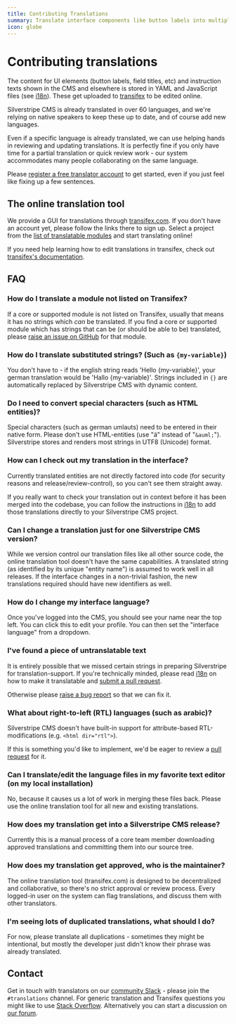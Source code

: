 ```yaml
---
title: Contributing Translations
summary: Translate interface components like button labels into multiple languages.
icon: globe
---
```


# Contributing translations

The content for UI elements (button labels, field titles, etc) and instruction texts shown in the CMS and elsewhere is
stored in YAML and JavaScript files (see [i18n](/developer_guides/i18n)). These get
uploaded to [transifex](https://transifex.com) to be edited online.

Silverstripe CMS is already translated in over 60 languages, and we're
relying on native speakers to keep these up to date, and of course add new languages.

Even if a specific language is already translated, we can use helping hands
in reviewing and updating translations. It is perfectly fine if you only have time for a partial translation or quick
review work - our system accommodates many people collaborating on the same language.

Please [register a free translator account](https://app.transifex.com/signup/open-source/) to get started, even if you just feel like fixing up a few sentences.

## The online translation tool

We provide a GUI for translations through [transifex.com](https://app.transifex.com/silverstripe/). If you don't have an account yet,
please follow the links there to sign up.  Select a project from the
[list of translatable modules](https://explore.transifex.com/silverstripe/) and start translating online!

If you need help learning how to edit translations in transifex, check out [transifex's documentation](https://help.transifex.com/).

## FAQ

### How do I translate a module not listed on Transifex?

If a core or supported module is not listed on Transifex, usually that means it has no strings which *can* be translated.
If you find a core or supported module which has strings that can be (or should be able to be) translated, please
[raise an issue on GitHub](./issues_and_bugs) for that module.

### How do I translate substituted strings? (Such as `{my-variable}`)

You don't have to - if the english string reads 'Hello {my-variable}', your german translation would be 'Hallo {my-variable}'. Strings
included in `{}` are automatically replaced by Silverstripe CMS with dynamic content.

### Do I need to convert special characters (such as HTML entities)?

Special characters (such as german umlauts) need to be entered in their native form. Please don't use HTML-entities
(use "ä" instead of "`&auml;`"). Silverstripe stores and renders most strings in UTF8 (Unicode) format.

### How can I check out my translation in the interface?

Currently translated entities are not directly factored into code (for security reasons and release/review-control), so
you can't see them straight away.

If you really want to check your translation out in context before it has been merged into the codebase, you can follow
the instructions in [i18n](/developer_guides/i18n) to add those translations directly to your Silverstripe CMS project.

### Can I change a translation just for one Silverstripe CMS version?

While we version control our translation files like all other source code, the online translation tool doesn't have the
same capabilities. A translated string (as identified by its unique "entity name") is assumed to work well in all
releases. If the interface changes in a non-trivial fashion, the new translations required should have new identifiers
as well.

### How do I change my interface language?

Once you've logged into the CMS, you should see your name near the top left. You can click this to edit
your profile. You can then set the "interface language" from a dropdown.

### I've found a piece of untranslatable text

It is entirely possible that we missed certain strings in preparing Silverstripe for translation-support. If you're
technically minded, please read [i18n](/developer_guides/i18n) on how to make it translatable and [submit a pull request](./code).

Otherwise please [raise a bug report](./issues_and_bugs) so that we can fix it.

### What about right-to-left (RTL) languages (such as arabic)?

Silverstripe CMS doesn't have built-in support for attribute-based RTL-modifications (e.g. `<html dir="rtl">`).

If this is something you'd like to implement, we'd be eager to review a [pull request](./code) for it.

### Can I translate/edit the language files in my favorite text editor (on my local installation)

No, because it causes us a lot of work in merging these files back. Please use the online translation tool for all new and existing translations.

### How does my translation get into a Silverstripe CMS release?

Currently this is a manual process of a core team member downloading approved translations and committing them into our
source tree.

### How does my translation get approved, who is the maintainer?

The online translation tool (transifex.com) is designed to be decentralized and collaborative, so there's no strict
approval or review process. Every logged-in user on the system can flag translations, and discuss them with other
translators.

### I'm seeing lots of duplicated translations, what should I do?

For now, please translate all duplications - sometimes they might be intentional, but mostly the developer just didn't
know their phrase was already translated.

## Contact

Get in touch with translators on our [community Slack](https://silverstripe.org/slack) - please join the `#translations`
channel. For generic translation and Transifex questions you might like to use
[Stack Overflow](https://stackoverflow.com/search?q=transifex). Alternatively you can start a discussion on
[our forum](https://forum.silverstripe.org).
